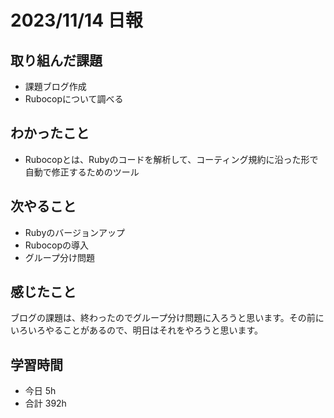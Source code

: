 # 2023/11/14 日報

## 取り組んだ課題
- 課題ブログ作成
- Rubocopについて調べる

## わかったこと
- Rubocopとは、Rubyのコードを解析して、コーティング規約に沿った形で自動で修正するためのツール

## 次やること
- Rubyのバージョンアップ
- Rubocopの導入
- グループ分け問題

## 感じたこと
ブログの課題は、終わったのでグループ分け問題に入ろうと思います。その前にいろいろやることがあるので、明日はそれをやろうと思います。

## 学習時間
- 今日 5h
- 合計 392h
